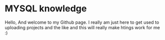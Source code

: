 # MYSQL knowledge
Hello, And welcome to my Github page. 
I really am just here to get used to uploading projects and the like and this will really make htings work for me :) 